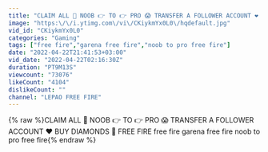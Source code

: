 ```yaml
---
title: "CLAIM ALL 🎁 NOOB 👉 TO 👉 PRO 😱 TRANSFER A FOLLOWER ACCOUNT ⁦❤️⁩ BUY DIAMONDS 💎 FREE FIRE"
image: "https:\/\/i.ytimg.com\/vi\/CKiykmYx0L0\/hqdefault.jpg"
vid_id: "CKiykmYx0L0"
categories: "Gaming"
tags: ["free fire","garena free fire","noob to pro free fire"]
date: "2022-04-22T21:41:53+03:00"
vid_date: "2022-04-22T02:16:30Z"
duration: "PT9M13S"
viewcount: "73076"
likeCount: "4104"
dislikeCount: ""
channel: "LEPAO FREE FIRE"
---
```

{% raw %}CLAIM ALL 🎁 NOOB 👉 TO 👉 PRO 😱 TRANSFER A FOLLOWER ACCOUNT ⁦❤️⁩ BUY DIAMONDS 💎 FREE FIRE free fire garena free fire noob to pro free fire{% endraw %}
